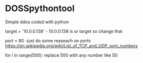 # DOSSpythontool
Simple ddos coded with python




target = '10.0.0.138'    - 10.0.0.138 is ur target so change that

port = 80   -just do some reaseach on ports
https://en.wikipedia.org/wiki/List_of_TCP_and_UDP_port_numbers

for i in range(500):     replace 500 with any number like 50

